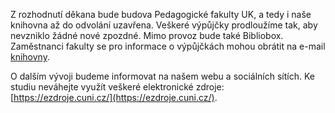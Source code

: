 
Z rozhodnutí děkana bude budova Pedagogické fakulty UK, a tedy i naše knihovna
až do odvolání uzavřena. Veškeré výpůjčky prodloužíme tak, aby nevzniklo žádné
nové zpozdné. Mimo provoz bude také Bibliobox. Zaměstnanci fakulty se pro
informace o výpůjčkách mohou obrátit na e-mail
[knihovny](mailto:knihovna@pedf.cuni.cz).

O dalším vývoji budeme informovat na našem webu a sociálních sítích. Ke studiu neváhejte využít
veškeré elektronické zdroje: [https://ezdroje.cuni.cz/](https://ezdroje.cuni.cz/).
